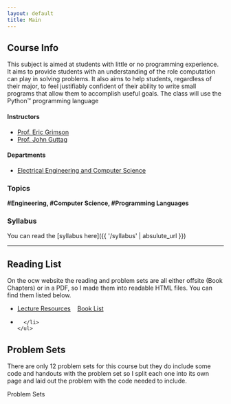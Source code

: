 ```yaml
---
layout: default
title: Main
---
```


## Course Info

This subject is aimed at students with little or no programming experience. It aims to provide students with an understanding of the role computation can play in solving problems. It also aims to help students, regardless of their major, to feel justifiably confident of their ability to write small programs that allow them to accomplish useful goals. The class will use the Python™ programming language

#### Instructors

- [Prof. Eric Grimson](https://ocw.mit.edu/search?q=Prof.+Eric+Grimson)
- [Prof. John Guttag](https://ocw.mit.edu/search?q=Prof.+John+Guttag)

#### Departments

- [Electrical Engineering and Computer Science](https://ocw.mit.edu/search?d=Electrical+Engineering+and+Computer+Science)

### Topics

**#Engineering, #Computer Science, #Programming Languages**

### Syllabus

You can read the [syllabus here]({{ '/syllabus' | absulute_url }})

* * *

<div class="row g-5">
  <div class="col-md-6">
    <h2>Reading List</h2>
    <p>On the ocw website the reading and problem sets are all either offsite (Book Chapters) or in a PDF, so I made them into readable HTML files. You can find them listed below.</p>
    <ul class="icon-list ps-0">
      <li class="d-flex align-items-start mb-1">
        <a class="btn btn-sm btn-warning" href="{{ '/reading' | absolute_url }}" target="_blank">Lecture Resources</a>&nbsp;&nbsp;&nbsp;
        <a class="btn btn-sm btn-warning" href="{{ '/books' | absolute_url }}" target="_blank">Book List</a>
      </li>
      <li class="d-flex align-items-start mb-1">
        
      </li>
    </ul>
  </div>
  <div class="col-md-6">
    <h2>Problem Sets</h2>
    <p>There are only 12 problem sets for this course but they do include some code and handouts with the problem set so I split each one into its own page and laid out the problem with the code needed to include.</p>
    <p><a class="btn btn-sm btn-warning">Problem Sets</a></p>
  </div>
</div>